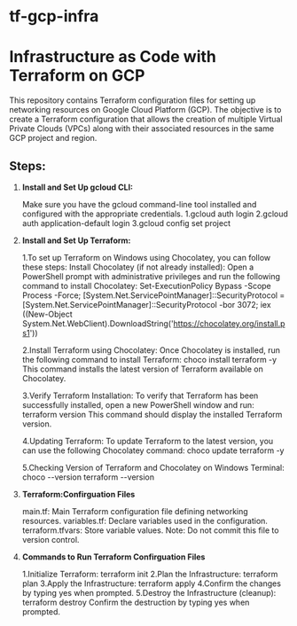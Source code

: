 # tf-gcp-infra

# Infrastructure as Code with Terraform on GCP

This repository contains Terraform configuration files for setting up networking resources on Google Cloud Platform (GCP). The objective is to create a Terraform configuration that allows the creation of multiple Virtual Private Clouds (VPCs) along with their associated resources in the same GCP project and region.

## Steps:

1. **Install and Set Up gcloud CLI:**

   Make sure you have the gcloud command-line tool installed and configured with the appropriate credentials.
   1.gcloud auth login
   2.gcloud auth application-default login
   3.gcloud config set project

2. **Install and Set Up Terraform:**
      
   1.To set up Terraform on Windows using Chocolatey, you can follow these steps:
   Install Chocolatey (if not already installed):
   Open a PowerShell prompt with administrative privileges and run the following command to install Chocolatey:
   Set-ExecutionPolicy Bypass -Scope Process -Force; [System.Net.ServicePointManager]::SecurityProtocol = [System.Net.ServicePointManager]::SecurityProtocol -bor 3072; iex ((New-Object System.Net.WebClient).DownloadString('https://chocolatey.org/install.ps1')) 
   
   2.Install Terraform using Chocolatey:
   Once Chocolatey is installed, run the following command to install Terraform:
   choco install terraform -y 
   This command installs the latest version of Terraform available on Chocolatey.
   
   3.Verify Terraform Installation:
   To verify that Terraform has been successfully installed, open a new PowerShell window and run:
   terraform version 
   This command should display the installed Terraform version.
   
   4.Updating Terraform:
   To update Terraform to the latest version, you can use the following Chocolatey command:
   choco update terraform -y 
   
   5.Checking Version of Terraform and Chocolatey on Windows Terminal:
   choco --version
   terraform --version

3. **Terraform:Confirguation Files**
   
    main.tf: Main Terraform configuration file defining networking resources.
    variables.tf: Declare variables used in the configuration.
    terraform.tfvars: Store variable values. Note: Do not commit this file to version control.

4. **Commands to Run Terraform Confirguation Files**

    1.Initialize Terraform: terraform init
    2.Plan the Infrastructure: terraform plan
    3.Apply the Infrastructure: terraform apply
    4.Confirm the changes by typing yes when prompted.
    5.Destroy the Infrastructure (cleanup): terraform destroy
    Confirm the destruction by typing yes when prompted.

